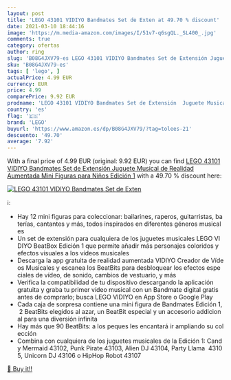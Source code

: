 ```yaml
---
layout: post
title: 'LEGO 43101 VIDIYO Bandmates Set de Exten at 49.70 % discount'
date: 2021-03-10 18:44:16
image: 'https://m.media-amazon.com/images/I/51v7-q6sgQL._SL400_.jpg'
comments: true
category: ofertas
author: ring
slug: 'B08G4JXV79-es LEGO 43101 VIDIYO Bandmates Set de Extensión Juguete...'
sku: 'B08G4JXV79-es'
tags: [ 'lego', ]
actualPrice: 4.99 EUR
currency: EUR
price: 4.99
comparePrice: 9.92 EUR
prodname: 'LEGO 43101 VIDIYO Bandmates Set de Extensión  Juguete Musical de Realidad Aumentada  Mini Figuras para Niños Edición 1'
country: 'es'
flag: '🇪🇸'
brand: 'LEGO'
buyurl: 'https://www.amazon.es/dp/B08G4JXV79/?tag=tolees-21'
descuento: '49.70'
average: '7.92'
---
```


With a final price of 4.99 EUR (original: 9.92 EUR) you can find [LEGO 43101 VIDIYO Bandmates Set de Extensión  Juguete Musical de Realidad Aumentada  Mini Figuras para Niños Edición 1](https://www.amazon.es/dp/B08G4JXV79/?tag=tolees-21) with a  49.70 % discount here:

[![LEGO 43101 VIDIYO Bandmates Set de Exten](https://m.media-amazon.com/images/I/51v7-q6sgQL._SL400_.jpg)](https://www.amazon.es/dp/B08G4JXV79/?tag=tolees-21)

ℹ️:

- Hay 12 mini figuras para coleccionar: bailarines, raperos, guitarristas, baterías, cantantes y más, todos inspirados en diferentes géneros musicales
- Un set de extensión para cualquiera de los juguetes musicales LEGO VIDIYO BeatBox Edición 1 que permite añadir más personajes coloridos y efectos visuales a los vídeos musicales
- Descarga la app gratuita de realidad aumentada VIDIYO Creador de Vídeos Musicales y escanea los BeatBits para desbloquear los efectos especiales de vídeo, de sonido, cambios de vestuario, y más
- Verifica la compatibilidad de tu dispositivo descargando la aplicación gratuita y graba tu primer vídeo musical con un Bandmate digital gratis antes de comprarlo; busca LEGO VIDIYO en App Store o Google Play
- Cada caja de sorpresa contiene una mini figura de Bandmates Edición 1, 2 BeatBits elegidos al azar, un BeatBit especial y un accesorio addicional para una diversión infinita
- Hay más que 90 BeatBits: a los peques les encantará ir ampliando su colección
- Combina con cualquiera de los juguetes musicales de la Edición 1: Candy Mermaid 43102, Punk Pirate 43103, Alien DJ 43104, Party Llama  43105, Unicorn DJ 43106 o HipHop Robot 43107

[🛒 Buy it!!](https://www.amazon.es/dp/B08G4JXV79/?tag=tolees-21)
